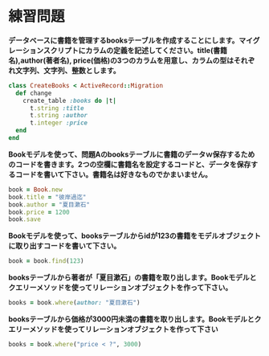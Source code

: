 # 練習問題

**データベースに書籍を管理するbooksテーブルを作成することにします。マイグレーションスクリプトにカラムの定義を記述してください。title(書籍名),author(著者名), price(価格)の3つのカラムを用意し、カラムの型はそれぞれ文字列、文字列、整数とします。**

```ruby
class CreateBooks < ActiveRecord::Migration
  def change
    create_table :books do |t|
      t.string :title
      t.string :author
      t.integer :price
  end
end
```

**Bookモデルを使って、問題Aのbooksテーブルに書籍のデータｗ保存するためのコードを書きます。2つの空欄に書籍名を設定するコードと、データを保存するコードを書いて下さい。書籍名は好きなものでかまいません。**

```ruby
book = Book.new
book.title = "彼岸過迄"
book.author = "夏目漱石"
book.price = 1200
book.save
```

**Bookモデルを使って、booksテーブルからidが123の書籍をモデルオブジェクトに取り出すコードを書いて下さい。**

```ruby
book = book.find(123)
```

**booksテーブルから著者が「夏目漱石」の書籍を取り出します。Bookモデルとクエリーメソッドを使ってリレーションオブジェクトを作って下さい。**

```ruby
books = book.where(author: "夏目漱石")
```


**booksテーブルから価格が3000円未満の書籍を取り出します。Bookモデルとクエリーメソッドを使ってリレーションオブジェクトを作って下さい**

```ruby
books = book.where("price < ?", 3000)
```
